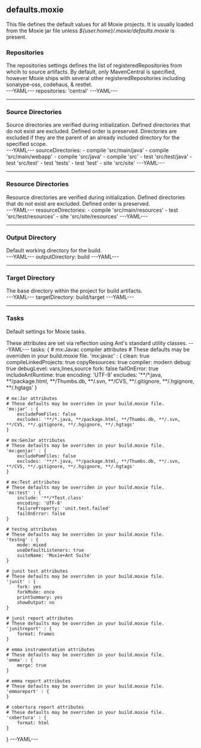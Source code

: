 ## defaults.moxie

This file defines the default values for all Moxie projects.  It is usually loaded from the Moxie jar file unless *${user.home}/.moxie/defaults.moxie* is present.

### Repositories

<div class="row">
<div class="span7">
The repositories settings defines the list of registeredRepositories from whcih to source artifacts.  By default, only MavenCentral is specified, however Moxie ships with several other registeredRepositories including sonatype-oss, codehaus, & restlet.
</div>

<div class="span5">
---YAML---
repositories: 'central'
---YAML---
</div>
</div>

<hr />

### Source Directories

<div class="row">
<div class="span7">
Source directories are verified during initialization.  Defined directories that do not exist are excluded.  Defined order is preserved. Directories are excluded if they are the parent of an already included directory for the specified scope.
</div>

<div class="span5">
---YAML---
sourceDirectories:
- compile 'src/main/java'
- compile 'src/main/webapp'
- compile 'src/java'
- compile 'src'
- test 'src/test/java'
- test 'src/test'
- test 'tests'
- test 'test'
- site 'src/site'
---YAML---
</div>
</div>

<hr />

### Resource Directories

<div class="row">
<div class="span7">
Resource directories are verified during initialization. Defined directories that do not exist are excluded.  Defined order is preserved.
</div>

<div class="span5">
---YAML---
resourceDirectories:
- compile 'src/main/resources'
- test 'src/test/resources'
- site 'src/site/resources'
---YAML---
</div>
</div>

<hr />

### Output Directory
<div class="row">
<div class="span7">
Default working directory for the build.
</div>

<div class="span5">
---YAML---
outputDirectory: build
---YAML---
</div>
</div>

<hr />

### Target Directory

<div class="row">
<div class="span7">
The base directory within the project for build artifacts.
</div>

<div class="span5">
---YAML---
targetDirectory: build/target
---YAML---
</div>
</div>

<hr />

### Tasks

Default settings for Moxie tasks.

These attributes are set via reflection using Ant's standard utility classes.
---YAML---
tasks: {
    # mx:Javac compiler attributes
    # These defaults may be overriden in your build.moxie file.
    'mx:javac' : {
        clean: true
        compileLinkedProjects: true
        copyResources: true
        compiler: modern
        debug: true
        debugLevel: vars,lines,source
        fork: false
        failOnError: true
        includeAntRuntime: true
        encoding: 'UTF-8'
        excludes: '**/*.java, **/package.html, **/Thumbs.db, **/.svn, **/CVS, **/.gitignore, **/.hgignore, **/.hgtags'
    }

    # mx:Jar attributes
    # These defaults may be overriden in your build.moxie file.
    'mx:jar' : {
        excludePomFiles: false
        excludes: '**/*.java, **/package.html, **/Thumbs.db, **/.svn, **/CVS, **/.gitignore, **/.hgignore, **/.hgtags'
    }

    # mx:GenJar attributes
    # These defaults may be overriden in your build.moxie file.
    'mx:genjar' : {
        excludePomFiles: false
        excludes: '**/*.java, **/package.html, **/Thumbs.db, **/.svn, **/CVS, **/.gitignore, **/.hgignore, **/.hgtags'
    }
	
    # mx:Test attributes
    # These defaults may be overriden in your build.moxie file.
    'mx:test' : {
        include: '**/*Test.class'
        encoding: 'UTF-8'
        failureProperty: 'unit.test.failed'
        failOnError: false
    }
	 
    # testng attributes
    # These defaults may be overriden in your build.moxie file.
    'testng' : {
        mode: mixed
        useDefaultListeners: true
        suiteName: 'Moxie+Ant Suite'
    }
	
    # junit test attributes
    # These defaults may be overriden in your build.moxie file.
    'junit' : {
        fork: yes
        forkMode: once
        printSummary: yes
        showOutput: no
    }
	
    # junit report attributes
    # These defaults may be overriden in your build.moxie file.
    'junitreport' : {
        format: frames
    }

    # emma instrumentation attributes
    # These defaults may be overriden in your build.moxie file.
    'emma' : {
        merge: true		
    }

    # emma report attributes
    # These defaults may be overriden in your build.moxie file.
    'emmareport' : {
    }
	
    # cobertura report attributes
    # These defaults may be overriden in your build.moxie file.
    'cobertura' : {
        format: html
    }
}
---YAML---